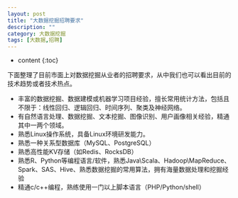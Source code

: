 ```yaml
---
layout: post
title: "大数据挖掘招聘要求"
description: ""
category: 大数据挖掘
tags: [大数据,招聘]
---
```

* content
{:toc}

下面整理了目前市面上对数据挖掘从业者的招聘要求，从中我们也可以看出目前的技术趋势或者技术热点。




- 丰富的数据挖掘、数据建模或机器学习项目经验，擅长常用统计方法，包括且不限于：线性回归、逻辑回归、时间序列、聚类及神经网络。
- 有自然语言处理、数据挖掘、文本挖掘、图像识别、用户画像相关经验，精通其中一两个领域。
- 熟悉Linux操作系统，具备Linux环境研发能力。
- 熟悉一种关系型数据库（MySQL、PostgreSQL）
- 熟悉高性能KV存储（如Redis、RocksDB）
- 熟悉R、Python等编程语言/软件，熟悉Java\Scala、Hadoop\MapReduce、Spark、SAS、Hive、熟悉数据挖掘的常用算法，拥有海量数据处理和挖掘经验
- 精通c/c++编程，熟练使用一门以上脚本语言（PHP/Python/shell）